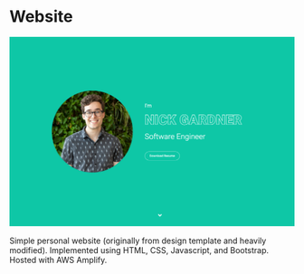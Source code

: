 # Website

[![Website](https://github.com/nickagardner/Website/blob/main/img/title_page_ex.png)](https://www.nickgardner.us)

Simple personal website (originally from design template and heavily modified). Implemented using HTML, CSS, Javascript, and Bootstrap. Hosted with AWS Amplify.

